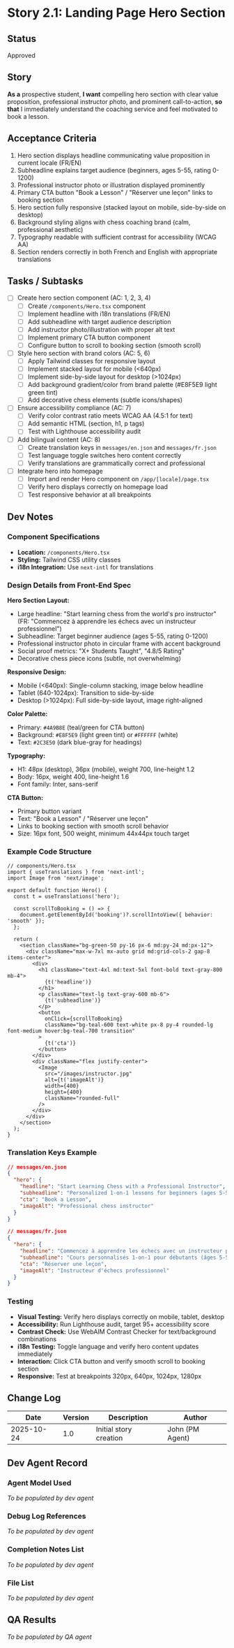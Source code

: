# Story 2.1: Landing Page Hero Section

## Status
Approved

## Story
**As a** prospective student,
**I want** compelling hero section with clear value proposition, professional instructor photo, and prominent call-to-action,
**so that** I immediately understand the coaching service and feel motivated to book a lesson.

## Acceptance Criteria
1. Hero section displays headline communicating value proposition in current locale (FR/EN)
2. Subheadline explains target audience (beginners, ages 5-55, rating 0-1200)
3. Professional instructor photo or illustration displayed prominently
4. Primary CTA button "Book a Lesson" / "Réserver une leçon" links to booking section
5. Hero section fully responsive (stacked layout on mobile, side-by-side on desktop)
6. Background styling aligns with chess coaching brand (calm, professional aesthetic)
7. Typography readable with sufficient contrast for accessibility (WCAG AA)
8. Section renders correctly in both French and English with appropriate translations

## Tasks / Subtasks
- [ ] Create hero section component (AC: 1, 2, 3, 4)
  - [ ] Create `/components/Hero.tsx` component
  - [ ] Implement headline with i18n translations (FR/EN)
  - [ ] Add subheadline with target audience description
  - [ ] Add instructor photo/illustration with proper alt text
  - [ ] Implement primary CTA button component
  - [ ] Configure button to scroll to booking section (smooth scroll)
- [ ] Style hero section with brand colors (AC: 5, 6)
  - [ ] Apply Tailwind classes for responsive layout
  - [ ] Implement stacked layout for mobile (<640px)
  - [ ] Implement side-by-side layout for desktop (>1024px)
  - [ ] Add background gradient/color from brand palette (#E8F5E9 light green tint)
  - [ ] Add decorative chess elements (subtle icons/shapes)
- [ ] Ensure accessibility compliance (AC: 7)
  - [ ] Verify color contrast ratio meets WCAG AA (4.5:1 for text)
  - [ ] Add semantic HTML (section, h1, p tags)
  - [ ] Test with Lighthouse accessibility audit
- [ ] Add bilingual content (AC: 8)
  - [ ] Create translation keys in `messages/en.json` and `messages/fr.json`
  - [ ] Test language toggle switches hero content correctly
  - [ ] Verify translations are grammatically correct and professional
- [ ] Integrate hero into homepage
  - [ ] Import and render Hero component on `/app/[locale]/page.tsx`
  - [ ] Verify hero displays correctly on homepage load
  - [ ] Test responsive behavior at all breakpoints

## Dev Notes

### Component Specifications
- **Location:** `/components/Hero.tsx`
- **Styling:** Tailwind CSS utility classes
- **i18n Integration:** Use `next-intl` for translations

### Design Details from Front-End Spec
**Hero Section Layout:**
- Large headline: "Start learning chess from the world's pro instructor" (FR: "Commencez à apprendre les échecs avec un instructeur professionnel")
- Subheadline: Target beginner audience (ages 5-55, rating 0-1200)
- Professional instructor photo in circular frame with accent background
- Social proof metrics: "X+ Students Taught", "4.8/5 Rating"
- Decorative chess piece icons (subtle, not overwhelming)

**Responsive Design:**
- Mobile (<640px): Single-column stacking, image below headline
- Tablet (640-1024px): Transition to side-by-side
- Desktop (>1024px): Full side-by-side layout, image right-aligned

**Color Palette:**
- Primary: `#4A9B8E` (teal/green for CTA button)
- Background: `#E8F5E9` (light green tint) or `#FFFFFF` (white)
- Text: `#2C3E50` (dark blue-gray for headings)

**Typography:**
- H1: 48px (desktop), 36px (mobile), weight 700, line-height 1.2
- Body: 16px, weight 400, line-height 1.6
- Font family: Inter, sans-serif

**CTA Button:**
- Primary button variant
- Text: "Book a Lesson" / "Réserver une leçon"
- Links to booking section with smooth scroll behavior
- Size: 16px font, 500 weight, minimum 44x44px touch target

### Example Code Structure
```tsx
// components/Hero.tsx
import { useTranslations } from 'next-intl';
import Image from 'next/image';

export default function Hero() {
  const t = useTranslations('hero');

  const scrollToBooking = () => {
    document.getElementById('booking')?.scrollIntoView({ behavior: 'smooth' });
  };

  return (
    <section className="bg-green-50 py-16 px-6 md:py-24 md:px-12">
      <div className="max-w-7xl mx-auto grid md:grid-cols-2 gap-8 items-center">
        <div>
          <h1 className="text-4xl md:text-5xl font-bold text-gray-800 mb-4">
            {t('headline')}
          </h1>
          <p className="text-lg text-gray-600 mb-6">
            {t('subheadline')}
          </p>
          <button
            onClick={scrollToBooking}
            className="bg-teal-600 text-white px-8 py-4 rounded-lg font-medium hover:bg-teal-700 transition"
          >
            {t('cta')}
          </button>
        </div>
        <div className="flex justify-center">
          <Image
            src="/images/instructor.jpg"
            alt={t('imageAlt')}
            width={400}
            height={400}
            className="rounded-full"
          />
        </div>
      </div>
    </section>
  );
}
```

### Translation Keys Example
```json
// messages/en.json
{
  "hero": {
    "headline": "Start Learning Chess with a Professional Instructor",
    "subheadline": "Personalized 1-on-1 lessons for beginners (ages 5-55, rating 0-1200)",
    "cta": "Book a Lesson",
    "imageAlt": "Professional chess instructor"
  }
}

// messages/fr.json
{
  "hero": {
    "headline": "Commencez à apprendre les échecs avec un instructeur professionnel",
    "subheadline": "Cours personnalisés 1-on-1 pour débutants (âges 5-55, classement 0-1200)",
    "cta": "Réserver une leçon",
    "imageAlt": "Instructeur d'échecs professionnel"
  }
}
```

### Testing
- **Visual Testing:** Verify hero displays correctly on mobile, tablet, desktop
- **Accessibility:** Run Lighthouse audit, target 95+ accessibility score
- **Contrast Check:** Use WebAIM Contrast Checker for text/background combinations
- **i18n Testing:** Toggle language and verify hero content updates immediately
- **Interaction:** Click CTA button and verify smooth scroll to booking section
- **Responsive:** Test at breakpoints 320px, 640px, 1024px, 1280px

## Change Log
| Date | Version | Description | Author |
|------|---------|-------------|--------|
| 2025-10-24 | 1.0 | Initial story creation | John (PM Agent) |

## Dev Agent Record

### Agent Model Used
_To be populated by dev agent_

### Debug Log References
_To be populated by dev agent_

### Completion Notes List
_To be populated by dev agent_

### File List
_To be populated by dev agent_

## QA Results
_To be populated by QA agent_

